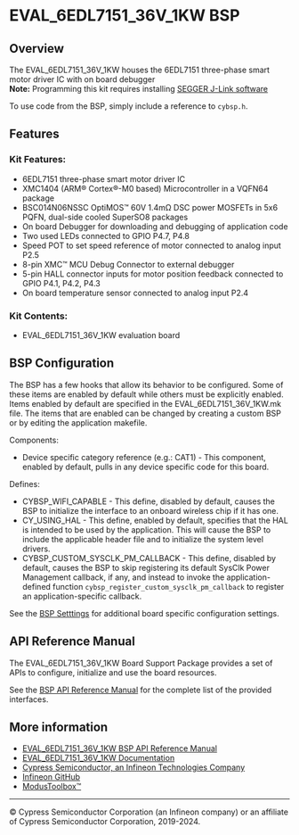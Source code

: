 # EVAL_6EDL7151_36V_1KW BSP

## Overview

The EVAL_6EDL7151_36V_1KW houses the 6EDL7151 three-phase smart motor driver IC with on board debugger     
**Note:**
Programming this kit requires installing 
[SEGGER J-Link software](https://www.segger.com/downloads/jlink/#J-LinkSoftwareAndDocumentationPack)



To use code from the BSP, simply include a reference to `cybsp.h`.

## Features

### Kit Features:

* 6EDL7151 three-phase smart motor driver IC
* XMC1404 (ARM® Cortex®-M0 based) Microcontroller in a VQFN64 package
* BSC014N06NSSC OptiMOS™ 60V 1.4mΩ DSC power MOSFETs in 5x6 PQFN, dual-side cooled SuperSO8 packages
* On board Debugger for downloading and debugging of application code
* Two used LEDs connected to GPIO P4.7, P4.8
* Speed POT to set speed reference of motor connected to analog input P2.5
* 8-pin XMC™ MCU Debug Connector to external debugger
* 5-pin HALL connector inputs for motor position feedback connected to GPIO P4.1, P4.2, P4.3
* On board temperature sensor connected to analog input P2.4

### Kit Contents:

* EVAL_6EDL7151_36V_1KW evaluation board

## BSP Configuration

The BSP has a few hooks that allow its behavior to be configured. Some of these items are enabled by default while others must be explicitly enabled. Items enabled by default are specified in the EVAL_6EDL7151_36V_1KW.mk file. The items that are enabled can be changed by creating a custom BSP or by editing the application makefile.

Components:
* Device specific category reference (e.g.: CAT1) - This component, enabled by default, pulls in any device specific code for this board.

Defines:
* CYBSP_WIFI_CAPABLE - This define, disabled by default, causes the BSP to initialize the interface to an onboard wireless chip if it has one.
* CY_USING_HAL - This define, enabled by default, specifies that the HAL is intended to be used by the application. This will cause the BSP to include the applicable header file and to initialize the system level drivers.
* CYBSP_CUSTOM_SYSCLK_PM_CALLBACK - This define, disabled by default, causes the BSP to skip registering its default SysClk Power Management callback, if any, and instead to invoke the application-defined function `cybsp_register_custom_sysclk_pm_callback` to register an application-specific callback.



See the [BSP Setttings][settings] for additional board specific configuration settings.

## API Reference Manual

The EVAL_6EDL7151_36V_1KW Board Support Package provides a set of APIs to configure, initialize and use the board resources.

See the [BSP API Reference Manual][api] for the complete list of the provided interfaces.

## More information
* [EVAL_6EDL7151_36V_1KW BSP API Reference Manual][api]
* [EVAL_6EDL7151_36V_1KW Documentation](https://www.infineon.com/cms/en/product/evaluation-boards/eval_6edl7151_36v_1kw/)
* [Cypress Semiconductor, an Infineon Technologies Company](http://www.cypress.com)
* [Infineon GitHub](https://github.com/infineon)
* [ModusToolbox™](https://www.cypress.com/products/modustoolbox-software-environment)

[api]: https://infineon.github.io/TARGET_EVAL_6EDL7151_36V_1KW/html/modules.html
[settings]: https://infineon.github.io/TARGET_EVAL_6EDL7151_36V_1KW/html/md_bsp_settings.html

---
© Cypress Semiconductor Corporation (an Infineon company) or an affiliate of Cypress Semiconductor Corporation, 2019-2024.